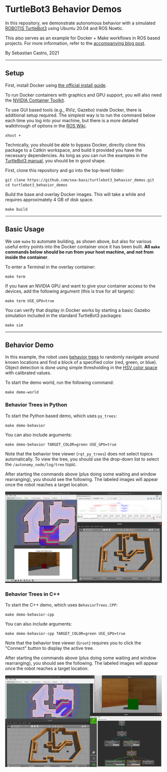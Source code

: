 # TurtleBot3 Behavior Demos
In this repository, we demonstrate autonomous behavior with a simulated [ROBOTIS TurtleBot3](https://emanual.robotis.com/docs/en/platform/turtlebot3/overview/#overview) using Ubuntu 20.04 and ROS Noetic.

This also serves as an example for Docker + Make workflows in ROS based projects. For more information, refer to the [accompanying blog post](https://roboticseabass.wordpress.com/2021/04/21/docker-and-ros/).

By Sebastian Castro, 2021

---

## Setup
First, install Docker using [the official install guide](https://docs.docker.com/engine/install/ubuntu/).

To run Docker containers with graphics and GPU support, you will also need the [NVIDIA Container Toolkit](https://github.com/NVIDIA/nvidia-docker).

To use GUI based tools (e.g., RViz, Gazebo) inside Docker, there is additional setup required. The simplest way is to run the command below each time you log into your machine, but there is a more detailed walkthrough of options in the [ROS Wiki](http://wiki.ros.org/docker/Tutorials/GUI).

```
xhost +
```

Technically, you should be able to bypass Docker, directly clone this package to a Catkin workspace, and build it provided you have the necessary dependencies. As long as you can run the examples in the [TurtleBot3 manual](https://emanual.robotis.com/docs/en/platform/turtlebot3/overview/#overview), you should be in good shape.

First, clone this repository and go into the top-level folder:

```
git clone https://github.com/sea-bass/turtlebot3_behavior_demos.git
cd turtlebot3_behavior_demos
```

Build the base and overlay Docker images. This will take a while and requires approximately 4 GB of disk space.

```
make build
```

---

## Basic Usage
We use `make` to automate building, as shown above, but also for various useful entry points into the Docker container once it has been built. **All `make` commands below should be run from your host machine, and not from inside the container**.

To enter a Terminal in the overlay container:

```
make term
```

If you have an NVIDIA GPU and want to give your container access to the devices, add the following argument (this is true for all targets):

```
make term USE_GPU=true
```

You can verify that display in Docker works by starting a basic Gazebo simulation included in the standard TurtleBot3 packages:

```
make sim
```

---

## Behavior Demo
In this example, the robot uses [behavior trees](https://arxiv.org/abs/1709.00084) to randomly navigate around known locations and find a block of a specified color (red, green, or blue). Object detection is done using simple thresholding in the [HSV color space](https://en.wikipedia.org/wiki/HSL_and_HSV) with calibrated values.

To start the demo world, run the following command:

```
make demo-world
```

### Behavior Trees in Python

To start the Python based demo, which uses `py_trees`:

```
make demo-behavior
```

You can also include arguments: 

```
make demo-behavior TARGET_COLOR=green USE_GPU=true
```

Note that the behavior tree viewer (`rqt_py_trees`) does not select topics automatically. To view the tree, you should use the drop-down list to select the `/autonomy_node/log/tree` topic.

After starting the commands above (plus doing some waiting and window rearranging), you should see the following. The labeled images will appear once the robot reaches a target location.

![Example demo screenshot](./media/demo_screenshot_python.png)

### Behavior Trees in C++

To start the C++ demo, which uses `BehaviorTrees.CPP`:

```
make demo-behavior-cpp
```

You can also include arguments: 

```
make demo-behavior-cpp TARGET_COLOR=green USE_GPU=true
```

Note that the behavior tree viewer (`Groot`) requires you to click the "Connect" button to display the active tree.

After starting the commands above (plus doing some waiting and window rearranging), you should see the following. The labeled images will appear once the robot reaches a target location.

![Example demo screenshot](./media/demo_screenshot_cpp.png)
